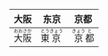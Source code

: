 | 大阪                                        | 东京                                                         | 京都                                                         |
| ------------------------------------------- | ------------------------------------------------------------ | ------------------------------------------------------------ |
| <ruby><rb>大阪</rb><rt>おおさか</rt></ruby> | <ruby><rb>東</rb><rt>とう</rt></ruby><ruby><rb>京</rb><rt>きょう</rt></ruby> | <ruby><rb>京</rb><rt>きょう</rt></ruby><ruby><rb>都</rb><rt>と</rt></ruby> |

